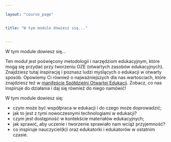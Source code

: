 ```yaml
---

layout: "course_page"


title: "W tym module dowiesz się..."


---
```


<div class="text-center screen-title">
W tym module dowiesz się...
</div>

Ten moduł jest poświęcony metodologii i narzędziom edukacyjnym, które mogą się przydać przy tworzeniu OZE (otwartych zasobów edukacyjnych). Znajdziesz tutaj inspirację i poznasz ludzi myślących o edukacji w otwarty sposób. Opowiemy Ci również o najważniejszych dla nas wartościach, które znajdziesz też w <a class="content-link" href="#">manifeście Spółdzielni Otwartej Edukacji</a>. Zobacz, co nas inspiruje do działania i daj się również do niego namówić!

W tym module dowiesz się:
<div class="screen-content">
<ul>  
<li class="bullet">czym może być współpraca w edukacji i do czego może doprowadzić;</li>
<li class="bullet">jak to jest z tymi nowoczesnymi technologiami w edukacji?</li>
<li class="bullet">czym jest dostępność w kontekście materiałów edukacyjnych;</li>
<li class="bullet">jak sprawić, aby uczenie i tworzenie sprawiało nam wciąż przyjemność?</li>
<li class="bullet">co inspiruje nauczyciel(k)i oraz edukatorki i edukatorów w ostatnim czasie.</li>  
</ul>
</div>  
<div class="bottom-space">
  </div>
